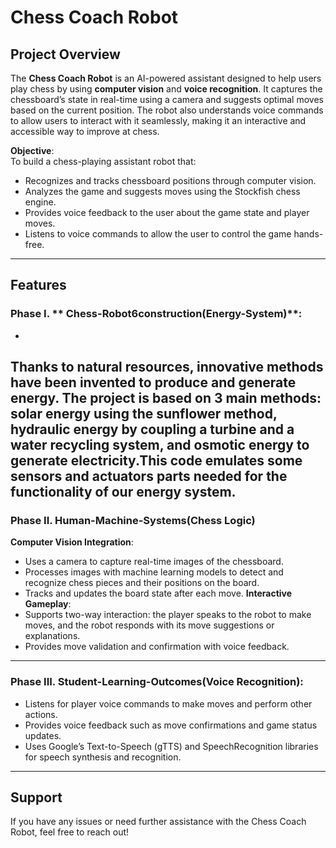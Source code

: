# Chess Coach Robot

## Project Overview

The **Chess Coach Robot** is an AI-powered assistant designed to help users play chess by using **computer vision** and **voice recognition**. It captures the chessboard’s state in real-time using a camera and suggests optimal moves based on the current position. The robot also understands voice commands to allow users to interact with it seamlessly, making it an interactive and accessible way to improve at chess.

**Objective**:  
To build a chess-playing assistant robot that:
- Recognizes and tracks chessboard positions through computer vision.
- Analyzes the game and suggests moves using the Stockfish chess engine.
- Provides voice feedback to the user about the game state and player moves.
- Listens to voice commands to allow the user to control the game hands-free.

---

## Features

### Phase I. ** Chess-Robot6construction(Energy-System)**:
*
Thanks to natural resources, innovative methods have been invented to produce and generate energy. The project is based on 3 main methods: solar energy using the sunflower method, hydraulic energy by coupling a turbine and a water recycling system, and osmotic energy to generate electricity.This code emulates some sensors and actuators parts needed for the functionality of our energy system. 
---

### Phase II. **Human-Machine-Systems(Chess Logic)**
**Computer Vision Integration**:
- Uses a camera to capture real-time images of the chessboard.
- Processes images with machine learning models to detect and recognize chess pieces and their positions on the board.
- Tracks and updates the board state after each move.
**Interactive Gameplay**:
- Supports two-way interaction: the player speaks to the robot to make moves, and the robot responds with its move suggestions or explanations.
- Provides move validation and confirmation with voice feedback.
---

### Phase III. **Student-Learning-Outcomes(Voice Recognition)**:
- Listens for player voice commands to make moves and perform other actions.
- Provides voice feedback such as move confirmations and game status updates.
- Uses Google’s Text-to-Speech (gTTS) and SpeechRecognition libraries for speech synthesis and recognition.


---
## Support

If you have any issues or need further assistance with the Chess Coach Robot, feel free to reach out!

